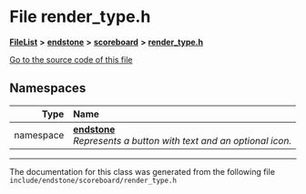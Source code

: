 

# File render\_type.h



[**FileList**](files.md) **>** [**endstone**](dir_6cf277b678674f97c7a2b6b3b2447b33.md) **>** [**scoreboard**](dir_19c52f9ea81a2cf7449c80dcee80d6f0.md) **>** [**render\_type.h**](render__type_8h.md)

[Go to the source code of this file](render__type_8h_source.md)
















## Namespaces

| Type | Name |
| ---: | :--- |
| namespace | [**endstone**](namespaceendstone.md) <br>_Represents a button with text and an optional icon._  |





















































------------------------------
The documentation for this class was generated from the following file `include/endstone/scoreboard/render_type.h`


